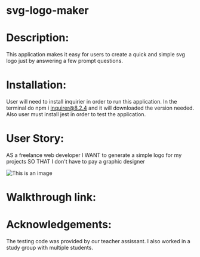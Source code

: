 # svg-logo-maker

# Description:
This application makes it easy for users to create a quick and simple svg logo just by answering a few prompt questions.
# Installation:
User will need to install inquirier in order to run this application.
In the terminal do npm i inquirer@8.2.4 and it will downloaded the version needed.
Also user must install jest in order to test the application.

# User Story:
AS a freelance web developer
I WANT to generate a simple logo for my projects
SO THAT I don't have to pay a graphic designer

![This is an image](/example/logo.svg)

# Walkthrough link:

# Acknowledgements:

The testing code was provided by our teacher assissant. I also worked in a study group with multiple students.